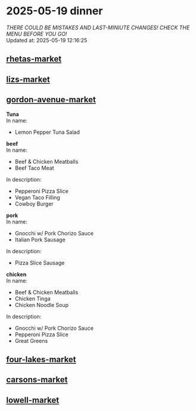 # 2025-05-19 dinner  
*THERE COULD BE MISTAKES AND LAST-MINIUTE CHANGES! CHECK THE MENU BEFORE YOU GO!*  
Updated at: 2025-05-19 12:16:25  
## [rhetas-market](https://wisc-housingdining.nutrislice.com/menu/rhetas-market/dinner/2025-05-19)  
## [lizs-market](https://wisc-housingdining.nutrislice.com/menu/lizs-market/dinner/2025-05-19)  
## [gordon-avenue-market](https://wisc-housingdining.nutrislice.com/menu/gordon-avenue-market/dinner/2025-05-19)  
**Tuna**  
In name:   
 - Lemon Pepper Tuna Salad  
  
**beef**  
In name:   
 - Beef & Chicken Meatballs  
 - Beef Taco Meat  
  
In description:   
 - Pepperoni Pizza Slice  
 - Vegan Taco Filling  
 - Cowboy Burger  
  
**pork**  
In name:   
 - Gnocchi w/ Pork Chorizo Sauce  
 - Italian Pork Sausage  
  
In description:   
 - Pizza Slice Sausage  
  
**chicken**  
In name:   
 - Beef & Chicken Meatballs  
 - Chicken Tinga  
 - Chicken Noodle Soup  
  
In description:   
 - Gnocchi w/ Pork Chorizo Sauce  
 - Pepperoni Pizza Slice  
 - Great Greens  
  
## [four-lakes-market](https://wisc-housingdining.nutrislice.com/menu/four-lakes-market/dinner/2025-05-19)  
## [carsons-market](https://wisc-housingdining.nutrislice.com/menu/carsons-market/dinner/2025-05-19)  
## [lowell-market](https://wisc-housingdining.nutrislice.com/menu/lowell-market/dinner/2025-05-19)  
  
